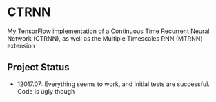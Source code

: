# CTRNN
My TensorFlow implementation of a Continuous Time Recurrent Neural Network (CTRNN), as well as the Multiple Timescales RNN (MTRNN) extension

## Project Status
* 12017.07: Everything seems to work, and initial tests are successful. Code is ugly though